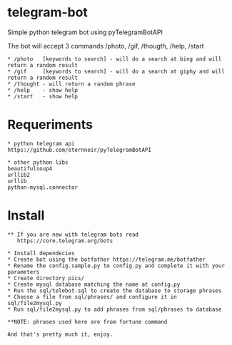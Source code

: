 # telegram-bot

Simple python telegram bot using pyTelegramBotAPI

The bot will accept 3 commands /photo, /gif, /thougth, /help, /start

    * /photo   [keywords to search] - will do a search at bing and will return a random result
    * /gif     [keywords to search] - will do a search at giphy and will return a random result
    * /thought - will return a random phrase
    * /help    - show help
    * /start   - show help

# Requeriments

    * python telegram api 
	https://github.com/eternnoir/pyTelegramBotAPI

    * other python libs  
	beautifulsoup4 
	urllib2
	urllib
    python-mysql.connector

# Install
    
    ** If you are new with telegram bots read
       https://core.telegram.org/bots

    * Install dependecies
    * Create bot using the botfather https://telegram.me/botfather
    * Rename the config.sample.py to config.py and complete it with your parameters
    * Create directory pics/
    * Create mysql database matching the name at config.py
    * Run the sql/telebot.sql to create the database to storage phrases
    * Choose a file from sql/phrases/ and configure it in sql/file2mysql.py
    * Run sql/file2mysql.py to add phrases from sql/phrases to database

    **NOTE: phrases used here are from fortune command

    And that's pretty much it, enjoy.
